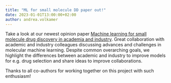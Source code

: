 ```yaml
---
title: "ML for small molecule DD paper out!"
date: 2023-01-01T13:00:00+02:00
author: andrea.volkamer
---
```


Take a look at our newest opinion paper [Machine learning for small molecule drug discovery in academia and industry](https://dx.doi.org/https://doi.org/10.1016/j.ailsci.2022.100056).
Great collaboration with academic and industry colleagues discussing advances and challenges in molecular machine learning. Despite common overarching goals, we highlight the differences between academic and industry to improve models for e.g. drug selection and share ideas to improve collaborations.

Thanks to all co-authors for working together on this project with such enthusiasm!
